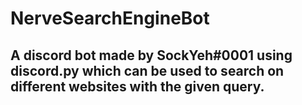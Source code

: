 # NerveSearchEngineBot
## A discord bot made by SockYeh#0001 using discord.py which can be used to search on different websites with the given query.
